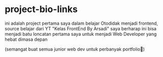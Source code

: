 # project-bio-links

ini adalah project pertama saya dalam belajar Otodidak menjadi frontend, source belajar dari YT "Kelas FrontEnd By Arsadi" 
saya berharap ini bisa menjadi batu loncatan pertama saya untuk menjadi Web Developer yang hebat dimasa depan

(semangat buat semua junior web dev untuk perbanyak portfolio👊)
